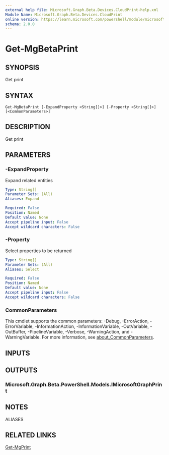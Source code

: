 ```yaml
---
external help file: Microsoft.Graph.Beta.Devices.CloudPrint-help.xml
Module Name: Microsoft.Graph.Beta.Devices.CloudPrint
online version: https://learn.microsoft.com/powershell/module/microsoft.graph.beta.devices.cloudprint/get-mgbetaprint
schema: 2.0.0
---
```


# Get-MgBetaPrint

## SYNOPSIS
Get print

## SYNTAX

```
Get-MgBetaPrint [-ExpandProperty <String[]>] [-Property <String[]>] [<CommonParameters>]
```

## DESCRIPTION
Get print

## PARAMETERS

### -ExpandProperty
Expand related entities

```yaml
Type: String[]
Parameter Sets: (All)
Aliases: Expand

Required: False
Position: Named
Default value: None
Accept pipeline input: False
Accept wildcard characters: False
```

### -Property
Select properties to be returned

```yaml
Type: String[]
Parameter Sets: (All)
Aliases: Select

Required: False
Position: Named
Default value: None
Accept pipeline input: False
Accept wildcard characters: False
```

### CommonParameters
This cmdlet supports the common parameters: -Debug, -ErrorAction, -ErrorVariable, -InformationAction, -InformationVariable, -OutVariable, -OutBuffer, -PipelineVariable, -Verbose, -WarningAction, and -WarningVariable. For more information, see [about_CommonParameters](http://go.microsoft.com/fwlink/?LinkID=113216).

## INPUTS

## OUTPUTS

### Microsoft.Graph.Beta.PowerShell.Models.IMicrosoftGraphPrint
## NOTES

ALIASES

## RELATED LINKS
[Get-MgPrint](/powershell/module/Microsoft.Graph.Devices.CloudPrint/Get-MgPrint?view=graph-powershell-v1.0)

